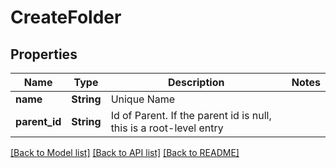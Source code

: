 # CreateFolder

## Properties

Name | Type | Description | Notes
------------ | ------------- | ------------- | -------------
**name** | **String** | Unique Name | 
**parent_id** | **String** | Id of Parent. If the parent id is null, this is a root-level entry | 

[[Back to Model list]](../README.md#documentation-for-models) [[Back to API list]](../README.md#documentation-for-api-endpoints) [[Back to README]](../README.md)


